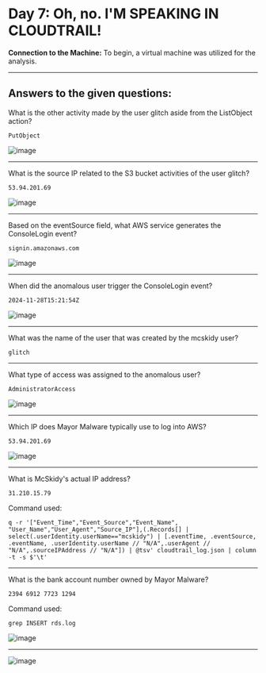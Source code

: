 # Day 7: Oh, no. I'M SPEAKING IN CLOUDTRAIL!

**Connection to the Machine:**
To begin, a virtual machine was utilized for the analysis.

---

## Answers to the given questions:

What is the other activity made by the user glitch aside from the ListObject action?

```
PutObject
```

![image](https://github.com/user-attachments/assets/94dac6d4-1c47-47dd-924f-ad58654f1bc8)

---

What is the source IP related to the S3 bucket activities of the user glitch?

```
53.94.201.69
```

![image](https://github.com/user-attachments/assets/b624125a-dade-4f9f-98b1-de9457d7f72a)

---

Based on the eventSource field, what AWS service generates the ConsoleLogin event?

```
signin.amazonaws.com
```

![image](https://github.com/user-attachments/assets/9963850d-d09e-441f-b73d-abf130b4daea)

---

When did the anomalous user trigger the ConsoleLogin event?

```
2024-11-28T15:21:54Z
```

![image](https://github.com/user-attachments/assets/a78f7b5d-9000-4c71-b43d-7918508c1475)

---

What was the name of the user that was created by the mcskidy user?


```
glitch
```


---

What type of access was assigned to the anomalous user?

```
AdministratorAccess
```

![image](https://github.com/user-attachments/assets/949b5e83-2604-4465-9be8-a3e69a647d5e)

---

Which IP does Mayor Malware typically use to log into AWS?

```
53.94.201.69
```

![image](https://github.com/user-attachments/assets/004711a2-40a4-442e-91cc-1a044bc8b519)

---

What is McSkidy's actual IP address?

```
31.210.15.79
```

Command used:

```
q -r '["Event_Time","Event_Source","Event_Name", "User_Name","User_Agent","Source_IP"],(.Records[] | select(.userIdentity.userName=="mcskidy") | [.eventTime, .eventSource, .eventName, .userIdentity.userName // "N/A",.userAgent // "N/A",.sourceIPAddress // "N/A"]) | @tsv' cloudtrail_log.json | column -t -s $'\t' 
```

---

What is the bank account number owned by Mayor Malware?

```
2394 6912 7723 1294
```

Command used:

```
grep INSERT rds.log
```

![image](https://github.com/user-attachments/assets/c9efb083-9eb6-4e97-80da-c5a077c860c2)

---

![image](https://github.com/user-attachments/assets/3fd9dfed-a924-4d70-9e63-9ce56dff12e5)

